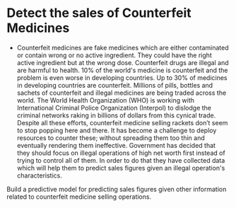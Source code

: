 # Detect the sales of Counterfeit Medicines

* Counterfeit medicines are fake medicines which are either contaminated or contain wrong or no active
ingredient. They could have the right active ingredient but at the wrong dose. Counterfeit drugs are illegal and
are harmful to health. 10% of the world's medicine is counterfeit and the problem is even worse in developing
countries. Up to 30% of medicines in developing countries are counterfeit.
Millions of pills, bottles and sachets of counterfeit and illegal medicines are being traded across the world. The
World Health Organization (WHO) is working with International Criminal Police Organization (Interpol) to dislodge
the criminal networks raking in billions of dollars from this cynical trade.
Despite all these efforts, counterfeit medicine selling rackets don’t seem to stop popping here and there. It has
become a challenge to deploy resources to counter these; without spreading them too thin and eventually
rendering them ineffective. Government has decided that they should focus on illegal operations of high net
worth first instead of trying to control all of them. In order to do that they have collected data which will help them
to predict sales figures given an illegal operation's characteristics.

Build a predictive model for predicting sales figures given other information related to
counterfeit medicine selling operations. 


